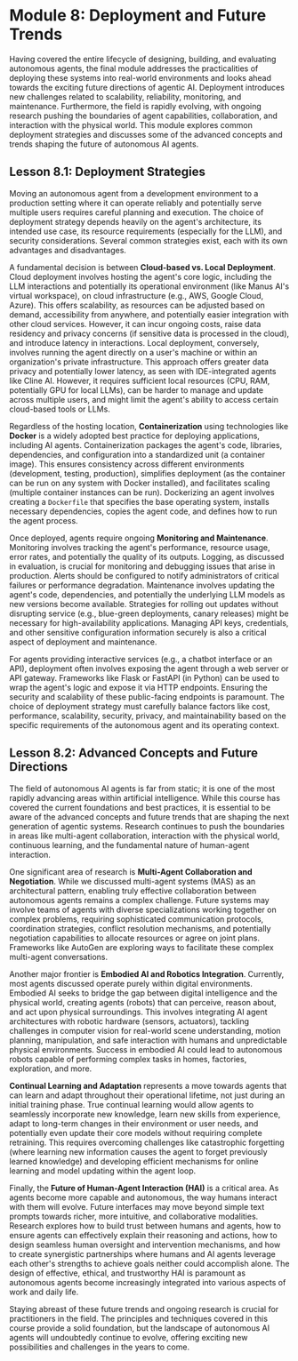 # Module 8: Deployment and Future Trends

Having covered the entire lifecycle of designing, building, and evaluating autonomous agents, the final module addresses the practicalities of deploying these systems into real-world environments and looks ahead towards the exciting future directions of agentic AI. Deployment introduces new challenges related to scalability, reliability, monitoring, and maintenance. Furthermore, the field is rapidly evolving, with ongoing research pushing the boundaries of agent capabilities, collaboration, and interaction with the physical world. This module explores common deployment strategies and discusses some of the advanced concepts and trends shaping the future of autonomous AI agents.

## Lesson 8.1: Deployment Strategies

Moving an autonomous agent from a development environment to a production setting where it can operate reliably and potentially serve multiple users requires careful planning and execution. The choice of deployment strategy depends heavily on the agent's architecture, its intended use case, its resource requirements (especially for the LLM), and security considerations. Several common strategies exist, each with its own advantages and disadvantages.

A fundamental decision is between **Cloud-based vs. Local Deployment**. Cloud deployment involves hosting the agent's core logic, including the LLM interactions and potentially its operational environment (like Manus AI's virtual workspace), on cloud infrastructure (e.g., AWS, Google Cloud, Azure). This offers scalability, as resources can be adjusted based on demand, accessibility from anywhere, and potentially easier integration with other cloud services. However, it can incur ongoing costs, raise data residency and privacy concerns (if sensitive data is processed in the cloud), and introduce latency in interactions. Local deployment, conversely, involves running the agent directly on a user's machine or within an organization's private infrastructure. This approach offers greater data privacy and potentially lower latency, as seen with IDE-integrated agents like Cline AI. However, it requires sufficient local resources (CPU, RAM, potentially GPU for local LLMs), can be harder to manage and update across multiple users, and might limit the agent's ability to access certain cloud-based tools or LLMs.

Regardless of the hosting location, **Containerization** using technologies like **Docker** is a widely adopted best practice for deploying applications, including AI agents. Containerization packages the agent's code, libraries, dependencies, and configuration into a standardized unit (a container image). This ensures consistency across different environments (development, testing, production), simplifies deployment (as the container can be run on any system with Docker installed), and facilitates scaling (multiple container instances can be run). Dockerizing an agent involves creating a `Dockerfile` that specifies the base operating system, installs necessary dependencies, copies the agent code, and defines how to run the agent process.

Once deployed, agents require ongoing **Monitoring and Maintenance**. Monitoring involves tracking the agent's performance, resource usage, error rates, and potentially the quality of its outputs. Logging, as discussed in evaluation, is crucial for monitoring and debugging issues that arise in production. Alerts should be configured to notify administrators of critical failures or performance degradation. Maintenance involves updating the agent's code, dependencies, and potentially the underlying LLM models as new versions become available. Strategies for rolling out updates without disrupting service (e.g., blue-green deployments, canary releases) might be necessary for high-availability applications. Managing API keys, credentials, and other sensitive configuration information securely is also a critical aspect of deployment and maintenance.

For agents providing interactive services (e.g., a chatbot interface or an API), deployment often involves exposing the agent through a web server or API gateway. Frameworks like Flask or FastAPI (in Python) can be used to wrap the agent's logic and expose it via HTTP endpoints. Ensuring the security and scalability of these public-facing endpoints is paramount. The choice of deployment strategy must carefully balance factors like cost, performance, scalability, security, privacy, and maintainability based on the specific requirements of the autonomous agent and its operating context.


## Lesson 8.2: Advanced Concepts and Future Directions

The field of autonomous AI agents is far from static; it is one of the most rapidly advancing areas within artificial intelligence. While this course has covered the current foundations and best practices, it is essential to be aware of the advanced concepts and future trends that are shaping the next generation of agentic systems. Research continues to push the boundaries in areas like multi-agent collaboration, interaction with the physical world, continuous learning, and the fundamental nature of human-agent interaction.

One significant area of research is **Multi-Agent Collaboration and Negotiation**. While we discussed multi-agent systems (MAS) as an architectural pattern, enabling truly effective collaboration between autonomous agents remains a complex challenge. Future systems may involve teams of agents with diverse specializations working together on complex problems, requiring sophisticated communication protocols, coordination strategies, conflict resolution mechanisms, and potentially negotiation capabilities to allocate resources or agree on joint plans. Frameworks like AutoGen are exploring ways to facilitate these complex multi-agent conversations.

Another major frontier is **Embodied AI and Robotics Integration**. Currently, most agents discussed operate purely within digital environments. Embodied AI seeks to bridge the gap between digital intelligence and the physical world, creating agents (robots) that can perceive, reason about, and act upon physical surroundings. This involves integrating AI agent architectures with robotic hardware (sensors, actuators), tackling challenges in computer vision for real-world scene understanding, motion planning, manipulation, and safe interaction with humans and unpredictable physical environments. Success in embodied AI could lead to autonomous robots capable of performing complex tasks in homes, factories, exploration, and more.

**Continual Learning and Adaptation** represents a move towards agents that can learn and adapt throughout their operational lifetime, not just during an initial training phase. True continual learning would allow agents to seamlessly incorporate new knowledge, learn new skills from experience, adapt to long-term changes in their environment or user needs, and potentially even update their core models without requiring complete retraining. This requires overcoming challenges like catastrophic forgetting (where learning new information causes the agent to forget previously learned knowledge) and developing efficient mechanisms for online learning and model updating within the agent loop.

Finally, the **Future of Human-Agent Interaction (HAI)** is a critical area. As agents become more capable and autonomous, the way humans interact with them will evolve. Future interfaces may move beyond simple text prompts towards richer, more intuitive, and collaborative modalities. Research explores how to build trust between humans and agents, how to ensure agents can effectively explain their reasoning and actions, how to design seamless human oversight and intervention mechanisms, and how to create synergistic partnerships where humans and AI agents leverage each other's strengths to achieve goals neither could accomplish alone. The design of effective, ethical, and trustworthy HAI is paramount as autonomous agents become increasingly integrated into various aspects of work and daily life.

Staying abreast of these future trends and ongoing research is crucial for practitioners in the field. The principles and techniques covered in this course provide a solid foundation, but the landscape of autonomous AI agents will undoubtedly continue to evolve, offering exciting new possibilities and challenges in the years to come.